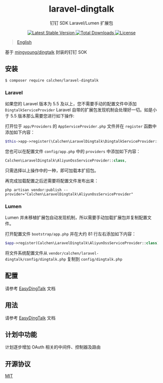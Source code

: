 <h1 align="center"> laravel-dingtalk </h1>

<p align="center"> 钉钉 SDK Laravel/Lumen 扩展包 </p>

<p align="center">
    <a href="https://packagist.org/packages/calchen/laravel-dingtalk">
        <img alt="Latest Stable Version" src="https://img.shields.io/packagist/v/calchen/laravel-dingtalk.svg">
    </a>
    <a href="https://packagist.org/packages/calchen/laravel-dingtalk">
        <img alt="Total Downloads" src="https://img.shields.io/packagist/dt/calchen/laravel-dingtalk.svg">
    </a>
    <a href="https://github.com/calchen/laravel-dingtalk/blob/master/LICENSE">
        <img alt="License" src="https://img.shields.io/github/license/calchen/laravel-dingtalk.svg">
    </a>
</p>

> [English](https://github.com/calchen/laravel-dingtalk/blob/master/README_en.md)

基于 [mingyoung/dingtalk](https://github.com/mingyoung/dingtalk) 封装的钉钉 SOK

## 安装

```shell
$ composer require calchen/laravel-dingtalk
```

### Laravel

如果您的 Laravel 版本为 5.5 及以上，您不需要手动的配置文件中添加 `DingtalkServiceProvider` Laravel 自带的扩展包发现机制会处理好一切。如是小于 5.5 版本那么需要您进行如下操作: 

打开位于 `app/Providers` 的 `AppServiceProvider.php` 文件并在 `register` 函数中添加如下内容：
```php
$this->app->register(\Calchen\LaravelDingtalk\DingtalkServiceProvider::class);
```
您也可以在配置文件 `config/app.php` 中的 `providers` 中添加如下内容：
```php
Calchen\LaravelDingtalk\AliyunOssServiceProvider::class,
```
只需选择以上操作中的一种，即可加载本扩招包。

再完成加载配置之后还需要将配置文件发布出来：
```shell
php artisan vendor:publish --provider="Calchen\LaravelDingtalk\AliyunOssServiceProvider"
```

### Lumen

Lumen 并未移植扩展包自动发现机制，所以需要手动加载扩展包并复制配置文件。

打开配置文件 `bootstrap/app.php` 并在大约 81 行左右添加如下内容：
```php
$app->register(Calchen\LaravelDingtalk\AliyunOssServiceProvider::class);
```

将文件系统配置文件从 `vendor/calchen/laravel-dingtalk/config/dingtalk.php` 复制到 `config/dingtalk.php`

## 配置

请参考 [EasyDingTalk](https://docs.easydingtalk.org/start.html) 文档

## 用法

请参考 [EasyDingTalk](https://docs.easydingtalk.org/start.html) 文档

## 计划中功能

计划逐步增加 OAuth 相关的中间件、控制器及路由

## 开源协议

[MIT](http://opensource.org/licenses/MIT)
